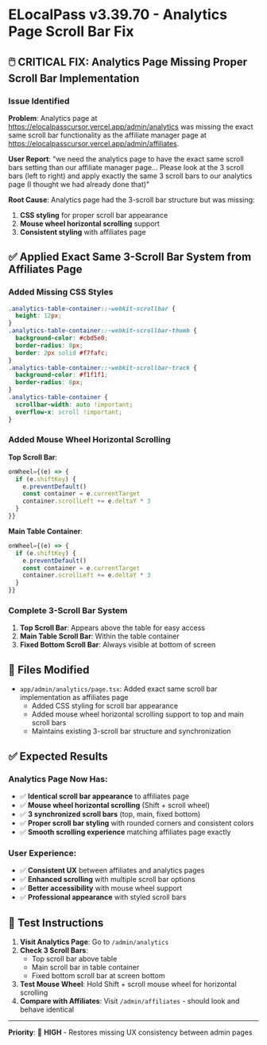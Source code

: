 # ELocalPass v3.39.70 - Analytics Page Scroll Bar Fix

## 🖱️ **CRITICAL FIX: Analytics Page Missing Proper Scroll Bar Implementation**

### Issue Identified
**Problem**: Analytics page at https://elocalpasscursor.vercel.app/admin/analytics was missing the exact same scroll bar functionality as the affiliate manager page at https://elocalpasscursor.vercel.app/admin/affiliates.

**User Report**: "we need the analytics page to have the exact same scroll bars setting than our affiliate manager page... Please look at the 3 scroll bars (left to right) and apply exactly the same 3 scroll bars to our analytics page (I thought we had already done that)"

**Root Cause**: Analytics page had the 3-scroll bar structure but was missing:
1. **CSS styling** for proper scroll bar appearance
2. **Mouse wheel horizontal scrolling** support
3. **Consistent styling** with affiliates page

## ✅ **Applied Exact Same 3-Scroll Bar System from Affiliates Page**

### **Added Missing CSS Styles**
```css
.analytics-table-container::-webkit-scrollbar {
  height: 12px;
}
.analytics-table-container::-webkit-scrollbar-thumb {
  background-color: #cbd5e0;
  border-radius: 8px;
  border: 2px solid #f7fafc;
}
.analytics-table-container::-webkit-scrollbar-track {
  background-color: #f1f1f1;
  border-radius: 8px;
}
.analytics-table-container {
  scrollbar-width: auto !important;
  overflow-x: scroll !important;
}
```

### **Added Mouse Wheel Horizontal Scrolling**
**Top Scroll Bar**:
```javascript
onWheel={(e) => {
  if (e.shiftKey) {
    e.preventDefault()
    const container = e.currentTarget
    container.scrollLeft += e.deltaY * 3
  }
}}
```

**Main Table Container**:
```javascript
onWheel={(e) => {
  if (e.shiftKey) {
    e.preventDefault()
    const container = e.currentTarget
    container.scrollLeft += e.deltaY * 3
  }
}}
```

### **Complete 3-Scroll Bar System**
1. **Top Scroll Bar**: Appears above the table for easy access
2. **Main Table Scroll Bar**: Within the table container  
3. **Fixed Bottom Scroll Bar**: Always visible at bottom of screen

## 🎯 **Files Modified**

- `app/admin/analytics/page.tsx`: Added exact same scroll bar implementation as affiliates page
  - Added CSS styling for scroll bar appearance
  - Added mouse wheel horizontal scrolling support to top and main scroll bars
  - Maintains existing 3-scroll bar structure and synchronization

## ✅ **Expected Results**

### **Analytics Page Now Has**:
- ✅ **Identical scroll bar appearance** to affiliates page
- ✅ **Mouse wheel horizontal scrolling** (Shift + scroll wheel)
- ✅ **3 synchronized scroll bars** (top, main, fixed bottom)
- ✅ **Proper scroll bar styling** with rounded corners and consistent colors
- ✅ **Smooth scrolling experience** matching affiliates page exactly

### **User Experience**:
- ✅ **Consistent UX** between affiliates and analytics pages
- ✅ **Enhanced scrolling** with multiple scroll bar options
- ✅ **Better accessibility** with mouse wheel support
- ✅ **Professional appearance** with styled scroll bars

## 🚀 **Test Instructions**

1. **Visit Analytics Page**: Go to `/admin/analytics`
2. **Check 3 Scroll Bars**: 
   - Top scroll bar above table
   - Main scroll bar in table container
   - Fixed bottom scroll bar at screen bottom
3. **Test Mouse Wheel**: Hold Shift + scroll mouse wheel for horizontal scrolling
4. **Compare with Affiliates**: Visit `/admin/affiliates` - should look and behave identical

---

**Priority**: 🎯 **HIGH** - Restores missing UX consistency between admin pages 